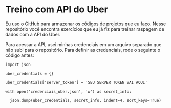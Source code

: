 <h1>Treino com API do Uber</h1>

Eu uso o GitHub para armazenar os códigos de projetos que eu faço. Nesse repositório você encontra exercícios que eu já fiz para treinar raspagem de dados com a API do Uber.

Para acessar a API, usei minhas credenciais em um arquivo separado que não subi para o repositório. Para definir as credenciais, rode o seguinte o código antes:</b>

<pre><code>import json<br>
uber_credentials = {}<br>
uber_credentials['server_token'] = 'SEU SERVER TOKEN VAI AQUI'<br>
with open('credenciais_uber.json', 'w') as secret_info:<br>
  json.dump(uber_credentials, secret_info, indent=4, sort_keys=True)<br></code></pre>
